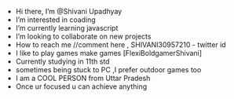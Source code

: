 -  Hi there, I’m @Shivani Upadhyay
-  I’m interested in coading
-  I’m currently learning javascript
-  I’m looking to collaborate on new projects
-  How to reach me //comment here , SHIVANI30957210 - twitter id
-  I like to play games make games [FlexiBoldgamerShivani]
-  Currently studying in 11th std
-  sometimes being stuck to PC ,I prefer outdoor games too 
-  I am a COOL PERSON from Uttar Pradesh 
-  Once ur focused u can achieve anything
